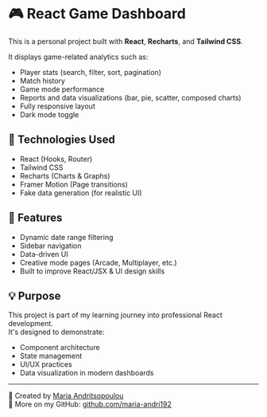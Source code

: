 # 🎮 React Game Dashboard

This is a personal project built with **React**, **Recharts**, and **Tailwind CSS**.

It displays game-related analytics such as:
- Player stats (search, filter, sort, pagination)
- Match history
- Game mode performance
- Reports and data visualizations (bar, pie, scatter, composed charts)
- Fully responsive layout
- Dark mode toggle

## 🔧 Technologies Used

- React (Hooks, Router)
- Tailwind CSS
- Recharts (Charts & Graphs)
- Framer Motion (Page transitions)
- Fake data generation (for realistic UI)

## 📅 Features

- Dynamic date range filtering
- Sidebar navigation
- Data-driven UI
- Creative mode pages (Arcade, Multiplayer, etc.)
- Built to improve React/JSX & UI design skills

## 💡 Purpose

This project is part of my learning journey into professional React development.  
It's designed to demonstrate:
- Component architecture
- State management
- UI/UX practices
- Data visualization in modern dashboards

---

📌 Created by [Maria Andritsopoulou](mailto:maria.andri192@gmail.com)  
📁 More on my GitHub: [github.com/maria-andri192](https://github.com/maria-andri192)
